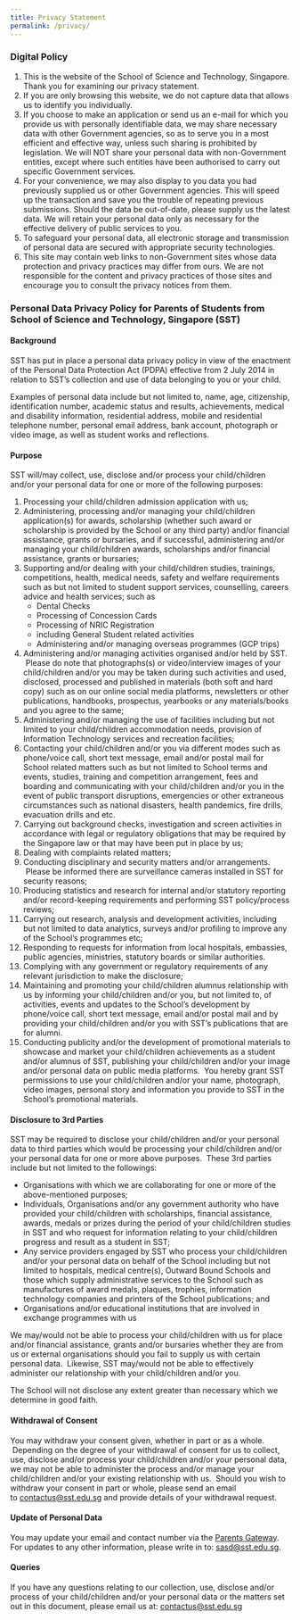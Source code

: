 ```yaml
---
title: Privacy Statement
permalink: /privacy/
---
```

### **Digital Policy**

1.  This is the website of the School of Science and Technology, Singapore. Thank you for examining our privacy statement.
2.  If you are only browsing this website, we do not capture data that allows us to identify you individually.
3.  If you choose to make an application or send us an e-mail for which you provide us with personally identifiable data, we may share necessary data with other Government agencies, so as to serve you in a most efficient and effective way, unless such sharing is prohibited by legislation. We will NOT share your personal data with non-Government entities, except where such entities have been authorised to carry out specific Government services.
4.  For your convenience, we may also display to you data you had previously supplied us or other Government agencies. This will speed up the transaction and save you the trouble of repeating previous submissions. Should the data be out-of-date, please supply us the latest data. We will retain your personal data only as necessary for the effective delivery of public services to you.
5.  To safeguard your personal data, all electronic storage and transmission of personal data are secured with appropriate security technologies.
6.  This site may contain web links to non-Government sites whose data protection and privacy practices may differ from ours. We are not responsible for the content and privacy practices of those sites and encourage you to consult the privacy notices from them.

### **Personal Data Privacy Policy for Parents of Students from School of Science and Technology, Singapore (SST)**

#### **Background**

SST has put in place a personal data privacy policy in view of the enactment of the Personal Data Protection Act (PDPA) effective from 2 July 2014 in relation to SST’s collection and use of data belonging to you or your child.

Examples of personal data include but not limited to, name, age, citizenship, identification number, academic status and results, achievements, medical and disability information, residential address, mobile and residential telephone number, personal email address, bank account, photograph or video image, as well as student works and reflections.

#### **Purpose**

SST will/may collect, use, disclose and/or process your child/children and/or your personal data for one or more of the following purposes:

1.  Processing your child/children admission application with us;
2.  Administering, processing and/or managing your child/children application(s) for awards, scholarship (whether such award or scholarship is provided by the School or any third party) and/or financial assistance, grants or bursaries, and if successful, administering and/or managing your child/children awards, scholarships and/or financial assistance, grants or bursaries;
3.  Supporting and/or dealing with your child/children studies, trainings, competitions, health, medical needs, safety and welfare requirements such as but not limited to student support services, counselling, careers advice and health services; such as
    *   Dental Checks
    *   Processing of Concession Cards
    *   Processing of NRIC Registration
    *   including General Student related activities
    *   Administering and/or managing overseas programmes (GCP trips)
4.  Administering and/or managing activities organised and/or held by SST.  Please do note that photographs(s) or video/interview images of your child/children and/or you may be taken during such activities and used, disclosed, processed and published in materials (both soft and hard copy) such as on our online social media platforms, newsletters or other publications, handbooks, prospectus, yearbooks or any materials/books and you agree to the same;
5.  Administering and/or managing the use of facilities including but not limited to your child/children accommodation needs, provision of Information Technology services and recreation facilities;
6.  Contacting your child/children and/or you via different modes such as phone/voice call, short text message, email and/or postal mail for School related matters such as but not limited to School terms and events, studies, training and competition arrangement, fees and boarding and communicating with your child/children and/or you in the event of public transport disruptions, emergencies or other extraneous circumstances such as national disasters, health pandemics, fire drills, evacuation drills and etc.
7.  Carrying out background checks, investigation and screen activities in accordance with legal or regulatory obligations that may be required by the Singapore law or that may have been put in place by us;
8.  Dealing with complaints related matters;
9.  Conducting disciplinary and security matters and/or arrangements.  Please be informed there are surveillance cameras installed in SST for security reasons;
10.  Producing statistics and research for internal and/or statutory reporting and/or record-keeping requirements and performing SST policy/process reviews;
11.  Carrying out research, analysis and development activities, including but not limited to data analytics, surveys and/or profiling to improve any of the School’s programmes etc;
12.  Responding to requests for information from local hospitals, embassies, public agencies, ministries, statutory boards or similar authorities.
13.  Complying with any government or regulatory requirements of any relevant jurisdiction to make the disclosure;
14.  Maintaining and promoting your child/children alumnus relationship with us by informing your child/children and/or you, but not limited to, of activities, events and updates to the School’s development by phone/voice call, short text message, email and/or postal mail and by providing your child/children and/or you with SST’s publications that are for alumni.
15.  Conducting publicity and/or the development of promotional materials to showcase and market your child/children achievements as a student and/or alumnus of SST, publishing your child/children and/or your image and/or personal data on public media platforms.  You hereby grant SST permissions to use your child/children and/or your name, photograph, video images, personal story and information you provide to SST in the School’s promotional materials.

#### **Disclosure to 3rd Parties**

SST may be required to disclose your child/children and/or your personal data to third parties which would be processing your child/children and/or your personal data for one or more above purposes.  These 3rd parties include but not limited to the followings:

*   Organisations with which we are collaborating for one or more of the above-mentioned purposes;
*   Individuals, Organisations and/or any government authority who have provided your child/children with scholarships, financial assistance, awards, medals or prizes during the period of your child/children studies in SST and who request for information relating to your child/children progress and result as a student in SST;
*   Any service providers engaged by SST who process your child/children and/or your personal data on behalf of the School including but not limited to hospitals, medical centre(s), Outward Bound Schools and those which supply administrative services to the School such as manufactures of award medals, plaques, trophies, information technology companies and printers of the School publications; and
*   Organisations and/or educational institutions that are involved in exchange programmes with us

We may/would not be able to process your child/children with us for place and/or financial assistance, grants and/or bursaries whether they are from us or external organisations should you fail to supply us with certain personal data.  Likewise, SST may/would not be able to effectively administer our relationship with your child/children and/or you.

The School will not disclose any extent greater than necessary which we determine in good faith.

#### **Withdrawal of Consent**

You may withdraw your consent given, whether in part or as a whole.  Depending on the degree of your withdrawal of consent for us to collect, use, disclose and/or process your child/children and/or your personal data, we may not be able to administer the process and/or manage your child/children and/or your existing relationship with us.  Should you wish to withdraw your consent in part or whole, please send an email to [contactus@sst.edu.sg](mailto:contactus@sst.edu.sg) and provide details of your withdrawal request.

#### **Update of Personal Data**

You may update your email and contact number via the [Parents Gateway](https://pg.moe.edu.sg/). For updates to any other information, please write in to: [sasd@sst.edu.sg](mailto:sasd@sst.edu.sg).

#### **Queries**

If you have any questions relating to our collection, use, disclose and/or process of your child/children and/or your personal data or the matters set out in this document, please email us at: [contactus@sst.edu.sg](mailto:contactus@sst.edu.sg)
